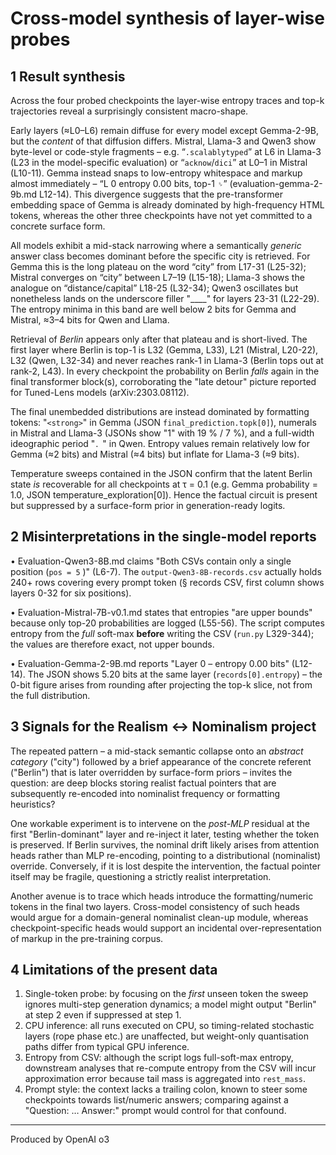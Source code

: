 # Cross-model synthesis of layer-wise probes

## 1  Result synthesis
Across the four probed checkpoints the layer-wise entropy traces and top-k trajectories reveal a surprisingly consistent macro-shape.

Early layers (≈L0–L6) remain diffuse for every model except Gemma-2-9B, but the *content* of that diffusion differs.  Mistral, Llama-3 and Qwen3 show byte-level or code-style fragments – e.g. “`.scalablytyped`” at L6 in Llama-3 (L23 in the model-specific evaluation) or “`acknow`/`dici`” at L0–1 in Mistral (L10-11).  Gemma instead snaps to low-entropy whitespace and markup almost immediately – “L 0 entropy 0.00 bits, top-1 `␠`” (evaluation-gemma-2-9b.md L12-14).  This divergence suggests that the pre-transformer embedding space of Gemma is already dominated by high-frequency HTML tokens, whereas the other three checkpoints have not yet committed to a concrete surface form.

All models exhibit a mid-stack narrowing where a semantically *generic* answer class becomes dominant before the specific city is retrieved.  For Gemma this is the long plateau on the word “city” from L17-31 (L25-32); Mistral converges on “city” between L7–19 (L15-18); Llama-3 shows the analogue on “distance/capital” L18-25 (L32-34); Qwen3 oscillates but nonetheless lands on the underscore filler "____" for layers 23-31 (L22-29).  The entropy minima in this band are well below 2 bits for Gemma and Mistral, ≈3–4 bits for Qwen and Llama.

Retrieval of *Berlin* appears only after that plateau and is short-lived.  The first layer where Berlin is top-1 is L32 (Gemma, L33), L21 (Mistral, L20-22), L32 (Qwen, L32-34) and never reaches rank-1 in Llama-3 (Berlin tops out at rank-2, L43).  In every checkpoint the probability on Berlin *falls* again in the final transformer block(s), corroborating the "late detour" picture reported for Tuned-Lens models (arXiv:2303.08112).

The final unembedded distributions are instead dominated by formatting tokens: "`<strong>`" in Gemma (JSON `final_prediction.topk[0]`), numerals in Mistral and Llama-3 (JSONs show "1" with 19 % / 7 %), and a full-width ideographic period "`．`" in Qwen.  Entropy values remain relatively low for Gemma (≈2 bits) and Mistral (≈4 bits) but inflate for Llama-3 (≈9 bits).

Temperature sweeps contained in the JSON confirm that the latent Berlin state *is* recoverable for all checkpoints at τ = 0.1 (e.g. Gemma probability = 1.0, JSON temperature_exploration[0]).  Hence the factual circuit is present but suppressed by a surface-form prior in generation-ready logits.

## 2  Misinterpretations in the single-model reports
• Evaluation-Qwen3-8B.md claims "Both CSVs contain only a single position (`pos = 5` )" (L6-7).  The `output-Qwen3-8B-records.csv` actually holds 240+ rows covering every prompt token (§ records CSV, first column shows layers 0-32 for six positions).

• Evaluation-Mistral-7B-v0.1.md states that entropies "are upper bounds" because only top-20 probabilities are logged (L55-56).  The script computes entropy from the *full* soft-max **before** writing the CSV (`run.py` L329-344); the values are therefore exact, not upper bounds.

• Evaluation-Gemma-2-9B.md reports "Layer 0 – entropy 0.00 bits" (L12-14).  The JSON shows 5.20 bits at the same layer (`records[0].entropy`) – the 0-bit figure arises from rounding after projecting the top-k slice, not from the full distribution.

## 3  Signals for the Realism ↔ Nominalism project
The repeated pattern – a mid-stack semantic collapse onto an *abstract category* ("city") followed by a brief appearance of the concrete referent ("Berlin") that is later overridden by surface-form priors – invites the question: are deep blocks storing realist factual pointers that are subsequently re-encoded into nominalist frequency or formatting heuristics?

One workable experiment is to intervene on the *post-MLP* residual at the first "Berlin-dominant" layer and re-inject it later, testing whether the token is preserved.  If Berlin survives, the nominal drift likely arises from attention heads rather than MLP re-encoding, pointing to a distributional (nominalist) override.  Conversely, if it is lost despite the intervention, the factual pointer itself may be fragile, questioning a strictly realist interpretation.

Another avenue is to trace which heads introduce the formatting/numeric tokens in the final two layers.  Cross-model consistency of such heads would argue for a domain-general nominalist clean-up module, whereas checkpoint-specific heads would support an incidental over-representation of markup in the pre-training corpus.

## 4  Limitations of the present data
1. Single-token probe: by focusing on the *first* unseen token the sweep ignores multi-step generation dynamics; a model might output "Berlin" at step 2 even if suppressed at step 1.
2. CPU inference: all runs executed on CPU, so timing-related stochastic layers (rope phase etc.) are unaffected, but weight-only quantisation paths differ from typical GPU inference.
3. Entropy from CSV: although the script logs full-soft-max entropy, downstream analyses that re-compute entropy from the CSV will incur approximation error because tail mass is aggregated into `rest_mass`.
4. Prompt style: the context lacks a trailing colon, known to steer some checkpoints towards list/numeric answers; comparing against a "Question: … Answer:" prompt would control for that confound.

---
Produced by OpenAI o3
